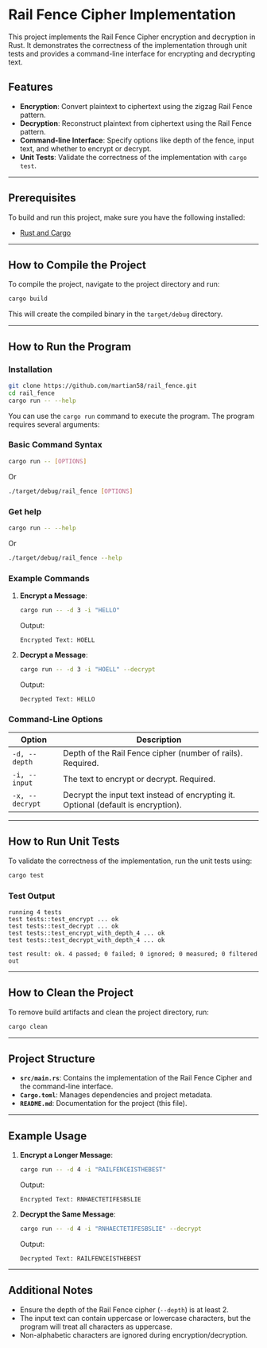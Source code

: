# Rail Fence Cipher Implementation

This project implements the Rail Fence Cipher encryption and decryption in Rust. It demonstrates the correctness of the implementation through unit tests and provides a command-line interface for encrypting and decrypting text.

## Features

- **Encryption**: Convert plaintext to ciphertext using the zigzag Rail Fence pattern.
- **Decryption**: Reconstruct plaintext from ciphertext using the Rail Fence pattern.
- **Command-line Interface**: Specify options like depth of the fence, input text, and whether to encrypt or decrypt.
- **Unit Tests**: Validate the correctness of the implementation with `cargo test`.

---

## Prerequisites

To build and run this project, make sure you have the following installed:

- [Rust and Cargo](https://www.rust-lang.org/tools/install)

---

## How to Compile the Project

To compile the project, navigate to the project directory and run:

```bash
cargo build
```

This will create the compiled binary in the `target/debug` directory.

---

## How to Run the Program

### Installation

```bash
git clone https://github.com/martian58/rail_fence.git
cd rail_fence
cargo run -- --help
```

You can use the `cargo run` command to execute the program. The program requires several arguments:

### Basic Command Syntax

```bash
cargo run -- [OPTIONS]
```
Or
```bash
./target/debug/rail_fence [OPTIONS]
```

### Get help 
```bash
cargo run -- --help
```
Or
```bash
./target/debug/rail_fence --help
```

### Example Commands

1. **Encrypt a Message**:

   ```bash
   cargo run -- -d 3 -i "HELLO"
   ```

   Output:
   ```
   Encrypted Text: HOELL
   ```

2. **Decrypt a Message**:

   ```bash
   cargo run -- -d 3 -i "HOELL" --decrypt
   ```

   Output:
   ```
   Decrypted Text: HELLO
   ```

### Command-Line Options

| Option        | Description                                                                 |
|---------------|-----------------------------------------------------------------------------|
| `-d, --depth` | Depth of the Rail Fence cipher (number of rails). Required.                |
| `-i, --input` | The text to encrypt or decrypt. Required.                                  |
| `-x, --decrypt` | Decrypt the input text instead of encrypting it. Optional (default is encryption). |

---

## How to Run Unit Tests

To validate the correctness of the implementation, run the unit tests using:

```bash
cargo test
```

### Test Output

```
running 4 tests
test tests::test_encrypt ... ok
test tests::test_decrypt ... ok
test tests::test_encrypt_with_depth_4 ... ok
test tests::test_decrypt_with_depth_4 ... ok

test result: ok. 4 passed; 0 failed; 0 ignored; 0 measured; 0 filtered out
```

---

## How to Clean the Project

To remove build artifacts and clean the project directory, run:

```bash
cargo clean
```

---

## Project Structure

- **`src/main.rs`**: Contains the implementation of the Rail Fence Cipher and the command-line interface.
- **`Cargo.toml`**: Manages dependencies and project metadata.
- **`README.md`**: Documentation for the project (this file).

---

## Example Usage

1. **Encrypt a Longer Message**:

   ```bash
   cargo run -- -d 4 -i "RAILFENCEISTHEBEST"
   ```

   Output:
   ```
   Encrypted Text: RNHAECTETIFESBSLIE
   ```

2. **Decrypt the Same Message**:

   ```bash
   cargo run -- -d 4 -i "RNHAECTETIFESBSLIE" --decrypt
   ```

   Output:
   ```
   Decrypted Text: RAILFENCEISTHEBEST
   ```

---

## Additional Notes

- Ensure the depth of the Rail Fence cipher (`--depth`) is at least 2.
- The input text can contain uppercase or lowercase characters, but the program will treat all characters as uppercase.
- Non-alphabetic characters are ignored during encryption/decryption.
